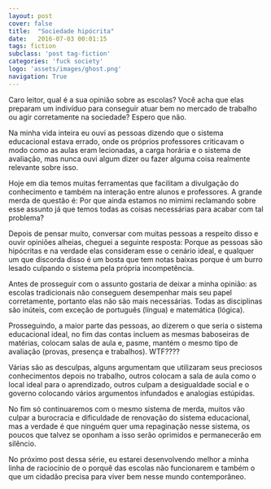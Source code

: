 ```yaml
---
layout: post
cover: false
title:  "Sociedade hipócrita"
date:   2016-07-03 00:01:15
tags: fiction
subclass: 'post tag-fiction'
categories: 'fuck society'
logo: 'assets/images/ghost.png'
navigation: True
---
```



Caro leitor, qual é a sua opinião sobre as escolas? Você acha que elas preparam um indivíduo para conseguir atuar bem no mercado de trabalho ou agir corretamente na sociedade? Espero que não.

Na minha vida inteira eu ouvi as pessoas dizendo que o sistema educacional estava errado, onde os próprios professores criticavam o modo como as aulas eram lecionadas, a carga horária e o sistema de avaliação, mas nunca ouvi algum dizer ou fazer alguma coisa realmente relevante sobre isso.

Hoje em dia temos muitas ferramentas que facilitam a divulgação do conhecimento e também na interação entre alunos e professores. A grande merda de questão é: Por que ainda estamos no mimimi reclamando sobre esse assunto já que temos todas as coisas necessárias para acabar com tal problema?

Depois de pensar muito, conversar com muitas pessoas a respeito disso e ouvir opiniões alheias, cheguei a seguinte resposta: Porque as pessoas são hipócritas e na verdade elas consideram esse o cenário ideal, e qualquer um que discorda disso é um bosta que tem notas baixas porque é um burro lesado culpando o sistema pela própria incompetência.

Antes de prosseguir com o assunto gostaria de deixar a minha opinião: as escolas tradicionais não conseguem desempenhar mais seu papel corretamente, portanto elas não são mais necessárias. Todas as disciplinas são inúteis, com exceção de português (língua) e matemática (lógica).

Prosseguindo, a maior parte das pessoas, ao dizerem o que seria o sistema educacional ideal, no fim das contas incluem as mesmas baboseiras de matérias, colocam salas de aula e, pasme, mantém o mesmo tipo de avaliação (provas, presença e trabalhos). WTF????

Várias são as desculpas, alguns argumentam que utilizaram seus preciosos conhecimentos depois no trabalho, outros colocam a sala de aula como o local ideal para o aprendizado, outros culpam a desigualdade social e o governo colocando vários argumentos infundados e analogias estúpidas.

No fim só continuaremos com o mesmo sistema de merda, muitos vão culpar a burocracia e dificuldade de renovação do sistema educacional, mas a verdade é que ninguém quer uma repaginação nesse sistema, os poucos que talvez se oponham a isso serão oprimidos e permanecerão em silêncio.

No próximo post dessa série, eu estarei desenvolvendo melhor a minha linha de raciocínio de o porquê das escolas não funcionarem e também o que um cidadão precisa para viver bem nesse mundo contemporâneo.